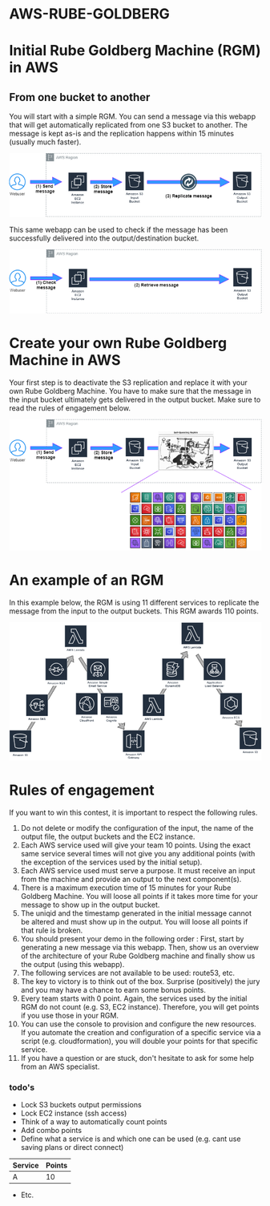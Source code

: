 # AWS-RUBE-GOLDBERG

<h1>Initial Rube Goldberg Machine (RGM) in AWS</h1>
<h2>From one bucket to another</h2>
<p class="lead">You will start with a simple RGM. You can send a message via this webapp that will get automatically replicated from one S3 bucket to another. The message is kept as-is and the replication happens within 15 minutes (usually much faster).</p>
<img src="https://github.com/alfallouji/AWS-RUBE-GOLDBERG/raw/master/webapp/img/1.png" />

<p class="lead">This same webapp can be used to check if the message has been successfully delivered into the output/destination bucket.</p>
<img src="https://github.com/alfallouji/AWS-RUBE-GOLDBERG/raw/master/webapp/img/2.png" />

<h1>Create your own Rube Goldberg Machine in AWS</h1>
<p class="lead">Your first step is to deactivate the S3 replication and replace it with your own Rube Goldberg Machine. You have to make sure that the message in the input bucket ultimately gets delivered in the output bucket. Make sure to read the rules of engagement below.</p>
<img src="https://github.com/alfallouji/AWS-RUBE-GOLDBERG/raw/master/webapp/img/3.png" />

<h1>An example of an RGM</h1>
<p class="lead">In this example below, the RGM is using 11 different services to replicate the message from the input to the output buckets. This RGM awards 110 points.</p>
<img src="https://github.com/alfallouji/AWS-RUBE-GOLDBERG/raw/master/webapp/img/rgm-1.png" />

<h1>Rules of engagement</h1>
<div class="panel panel-primary">
  <!-- Default panel contents -->
  <div class="panel-heading">If you want to win this contest, it is important to respect the following rules.</div>

  <!-- List group -->
  <ol class="list-group">
    <li class="list-group-item">Do not delete or modify the configuration of the input, the name of the output file, the output buckets and the EC2 instance.</li>
    <li class="list-group-item">Each AWS service used will give your team 10 points. Using the exact same service several times will not give you any additional points (with the exception of the services used by the initial setup).</li>
    <li class="list-group-item">Each AWS service used must serve a purpose. It must receive an input from the machine and provide an output to the next component(s).</li>
    <li class="list-group-item">There is a maximum execution time of 15 minutes for your Rube Goldberg Machine. You will loose all points if it takes more time for your message to show up in the output bucket.</li>
    <li class="list-group-item">The uniqid and the timestamp generated in the initial message cannot be altered and must show up in the output. You will loose all points if that rule is broken.</li>
    <li class="list-group-item">You should present your demo in the following order : First, start by generating a new message via this webapp. Then, show us an overview of the architecture of your Rube Goldberg machine and finally show us the output (using this webapp).</li>
    <li class="list-group-item">The following services are not available to be used: route53, etc. </li>
    <li class="list-group-item">The key to victory is to think out of the box. Surprise (positively) the jury and you may have a chance to earn some bonus points.</li>
    <li class="list-group-item">Every team starts with 0 point. Again, the services used by the initial RGM do not count (e.g. S3, EC2 instance). Therefore, you will get points if you use those in your RGM.</li>
    <li class="list-group-item">You can use the console to provision and configure the new resources. If you automate the creation and configuration of a specific service via a script (e.g. cloudformation), you will double your points for that specific service.</li>
    <li class="list-group-item">If you have a question or are stuck, don't hesitate to ask for some help from an AWS specialist.</li>
  </ol>
</div>    

### todo's
 - Lock S3 buckets output permissions
 - Lock EC2 instance (ssh access)
 - Think of a way to automatically count points
 - Add combo points 
 - Define what a service is and which one can be used (e.g. cant use saving plans or direct connect)

 |Service                      | Points|
 |-----------------------------|-------|
 | A                           | 10    |

 - Etc.
 
 
